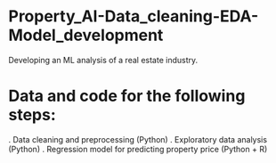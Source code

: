 # Property_AI-Data_cleaning-EDA-Model_development
Developing an ML analysis of a real estate industry.

# Data and code for the following steps:
  . Data cleaning and preprocessing (Python)
  . Exploratory data analysis (Python)
  . Regression model for predicting property price (Python + R)
